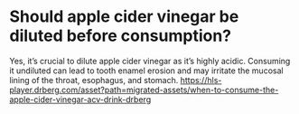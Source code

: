 # Should apple cider vinegar be diluted before consumption?

Yes, it’s crucial to dilute apple cider vinegar as it’s highly acidic. Consuming it undiluted can lead to tooth enamel erosion and may irritate the mucosal lining of the throat, esophagus, and stomach. https://hls-player.drberg.com/asset?path=migrated-assets/when-to-consume-the-apple-cider-vinegar-acv-drink-drberg